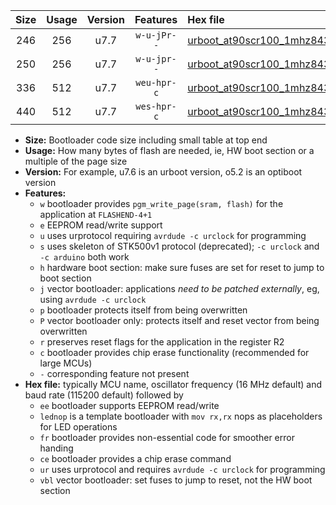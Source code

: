 |Size|Usage|Version|Features|Hex file|
|:-:|:-:|:-:|:-:|:--|
|246|256|u7.7|`w-u-jPr--`|[urboot_at90scr100_1mhz8432_57600bps_lednop_ur_vbl.hex](https://raw.githubusercontent.com/stefanrueger/urboot.hex/main/mcus/at90scr100/fcpu_1mhz8432/57600_bps/urboot_at90scr100_1mhz8432_57600bps_lednop_ur_vbl.hex)|
|250|256|u7.7|`w-u-jpr--`|[urboot_at90scr100_1mhz8432_57600bps_lednop_fr_ur_vbl.hex](https://raw.githubusercontent.com/stefanrueger/urboot.hex/main/mcus/at90scr100/fcpu_1mhz8432/57600_bps/urboot_at90scr100_1mhz8432_57600bps_lednop_fr_ur_vbl.hex)|
|336|512|u7.7|`weu-hpr-c`|[urboot_at90scr100_1mhz8432_57600bps_ee_lednop_fr_ce_ur.hex](https://raw.githubusercontent.com/stefanrueger/urboot.hex/main/mcus/at90scr100/fcpu_1mhz8432/57600_bps/urboot_at90scr100_1mhz8432_57600bps_ee_lednop_fr_ce_ur.hex)|
|440|512|u7.7|`wes-hpr-c`|[urboot_at90scr100_1mhz8432_57600bps_ee_lednop_fr_ce.hex](https://raw.githubusercontent.com/stefanrueger/urboot.hex/main/mcus/at90scr100/fcpu_1mhz8432/57600_bps/urboot_at90scr100_1mhz8432_57600bps_ee_lednop_fr_ce.hex)|

- **Size:** Bootloader code size including small table at top end
- **Usage:** How many bytes of flash are needed, ie, HW boot section or a multiple of the page size
- **Version:** For example, u7.6 is an urboot version, o5.2 is an optiboot version
- **Features:**
  + `w` bootloader provides `pgm_write_page(sram, flash)` for the application at `FLASHEND-4+1`
  + `e` EEPROM read/write support
  + `u` uses urprotocol requiring `avrdude -c urclock` for programming
  + `s` uses skeleton of STK500v1 protocol (deprecated); `-c urclock` and `-c arduino` both work
  + `h` hardware boot section: make sure fuses are set for reset to jump to boot section
  + `j` vector bootloader: applications *need to be patched externally*, eg, using `avrdude -c urclock`
  + `p` bootloader protects itself from being overwritten
  + `P` vector bootloader only: protects itself and reset vector from being overwritten
  + `r` preserves reset flags for the application in the register R2
  + `c` bootloader provides chip erase functionality (recommended for large MCUs)
  + `-` corresponding feature not present
- **Hex file:** typically MCU name, oscillator frequency (16 MHz default) and baud rate (115200 default) followed by
  + `ee` bootloader supports EEPROM read/write
  + `lednop` is a template bootloader with `mov rx,rx` nops as placeholders for LED operations
  + `fr` bootloader provides non-essential code for smoother error handing
  + `ce` bootloader provides a chip erase command
  + `ur` uses urprotocol and requires `avrdude -c urclock` for programming
  + `vbl` vector bootloader: set fuses to jump to reset, not the HW boot section
